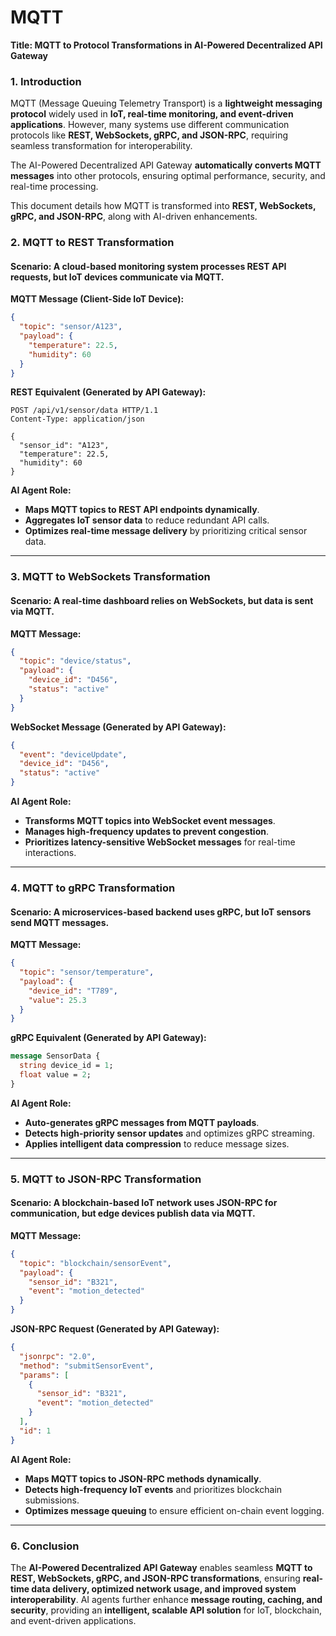# MQTT

**Title: MQTT to Protocol Transformations in AI-Powered Decentralized API Gateway**

### **1. Introduction**

MQTT (Message Queuing Telemetry Transport) is a **lightweight messaging protocol** widely used in **IoT, real-time monitoring, and event-driven applications**. However, many systems use different communication protocols like **REST, WebSockets, gRPC, and JSON-RPC**, requiring seamless transformation for interoperability.

The AI-Powered Decentralized API Gateway **automatically converts MQTT messages** into other protocols, ensuring optimal performance, security, and real-time processing.

This document details how MQTT is transformed into **REST, WebSockets, gRPC, and JSON-RPC**, along with AI-driven enhancements.

### **2. MQTT to REST Transformation**

#### **Scenario**: A cloud-based monitoring system processes REST API requests, but IoT devices communicate via MQTT.

**MQTT Message (Client-Side IoT Device):**

```json
{
  "topic": "sensor/A123",
  "payload": {
    "temperature": 22.5,
    "humidity": 60
  }
}
```

**REST Equivalent (Generated by API Gateway):**

```http
POST /api/v1/sensor/data HTTP/1.1
Content-Type: application/json

{
  "sensor_id": "A123",
  "temperature": 22.5,
  "humidity": 60
}
```

**AI Agent Role:**

* **Maps MQTT topics to REST API endpoints dynamically**.
* **Aggregates IoT sensor data** to reduce redundant API calls.
* **Optimizes real-time message delivery** by prioritizing critical sensor data.

***

### **3. MQTT to WebSockets Transformation**

#### **Scenario**: A real-time dashboard relies on WebSockets, but data is sent via MQTT.

**MQTT Message:**

```json
{
  "topic": "device/status",
  "payload": {
    "device_id": "D456",
    "status": "active"
  }
}
```

**WebSocket Message (Generated by API Gateway):**

```json
{
  "event": "deviceUpdate",
  "device_id": "D456",
  "status": "active"
}
```

**AI Agent Role:**

* **Transforms MQTT topics into WebSocket event messages**.
* **Manages high-frequency updates to prevent congestion**.
* **Prioritizes latency-sensitive WebSocket messages** for real-time interactions.

***

### **4. MQTT to gRPC Transformation**

#### **Scenario**: A microservices-based backend uses gRPC, but IoT sensors send MQTT messages.

**MQTT Message:**

```json
{
  "topic": "sensor/temperature",
  "payload": {
    "device_id": "T789",
    "value": 25.3
  }
}
```

**gRPC Equivalent (Generated by API Gateway):**

```protobuf
message SensorData {
  string device_id = 1;
  float value = 2;
}
```

**AI Agent Role:**

* **Auto-generates gRPC messages from MQTT payloads**.
* **Detects high-priority sensor updates** and optimizes gRPC streaming.
* **Applies intelligent data compression** to reduce message sizes.

***

### **5. MQTT to JSON-RPC Transformation**

#### **Scenario**: A blockchain-based IoT network uses JSON-RPC for communication, but edge devices publish data via MQTT.

**MQTT Message:**

```json
{
  "topic": "blockchain/sensorEvent",
  "payload": {
    "sensor_id": "B321",
    "event": "motion_detected"
  }
}
```

**JSON-RPC Request (Generated by API Gateway):**

```json
{
  "jsonrpc": "2.0",
  "method": "submitSensorEvent",
  "params": [
    {
      "sensor_id": "B321",
      "event": "motion_detected"
    }
  ],
  "id": 1
}
```

**AI Agent Role:**

* **Maps MQTT topics to JSON-RPC methods dynamically**.
* **Detects high-frequency IoT events** and prioritizes blockchain submissions.
* **Optimizes message queuing** to ensure efficient on-chain event logging.

***

### **6. Conclusion**

The **AI-Powered Decentralized API Gateway** enables seamless **MQTT to REST, WebSockets, gRPC, and JSON-RPC transformations**, ensuring **real-time data delivery, optimized network usage, and improved system interoperability**. AI agents further enhance **message routing, caching, and security**, providing an **intelligent, scalable API solution** for IoT, blockchain, and event-driven applications.
